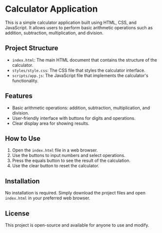 # Calculator Application

This is a simple calculator application built using HTML, CSS, and JavaScript. It allows users to perform basic arithmetic operations such as addition, subtraction, multiplication, and division.

## Project Structure

- `index.html`: The main HTML document that contains the structure of the calculator.
- `styles/style.css`: The CSS file that styles the calculator interface.
- `scripts/app.js`: The JavaScript file that implements the calculator's functionality.

## Features

- Basic arithmetic operations: addition, subtraction, multiplication, and division.
- User-friendly interface with buttons for digits and operations.
- Clear display area for showing results.

## How to Use

1. Open the `index.html` file in a web browser.
2. Use the buttons to input numbers and select operations.
3. Press the equals button to see the result of the calculation.
4. Use the clear button to reset the calculator.

## Installation

No installation is required. Simply download the project files and open `index.html` in your preferred web browser.

## License

This project is open-source and available for anyone to use and modify.